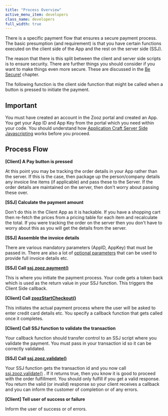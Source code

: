 ```yaml
---
title: "Process Overview"
active_menu_item: developers
class_name: developers
full_width: true
---
```



There is a specific payment flow that ensures a secure payment process. The basic presumption (and requirement) is that you have certain functions executed on the client side of the App and the rest on the server side (SSJ).

The reason that there is this split between the client and server side scripts is to ensure security. There are further things you should consider if you want to make things even more secure. These are discussed in the [Be Secure!](/developers/user-guide/product-guide/advanced-features/credit-card-payment-processing/be-secure) chapter.

The following function is the client side function that might be called when a button is pressed to initiate the payment.

## Important

You must have created an account in the Zooz portal and created an App. You get your App ID and App Key from the portal which you need within your code. You should understand how [Application Craft Server Side Javascripting](/developers/user-guide/scripting-apis/server-side-scripting-overview/) works before you proceed.

## Process Flow

**[Client] A Pay button is pressed**

At this point you may be tracking the order details in your App rather than the server. If this is the case, then package up the person/company details any invoice line items (if applicable) and pass these to the Server. If the order details are maintained on the server, then don't worry about passing these over.

**[SSJ] Calculate the payment amount**

Don't do this in the Client App as it is hackable. If you have a shopping cart then re-fetch the prices from a pricing table for each item and recalculate the total. If you were tracking the order on the server then you don't have to worry about this as you will get the details from the server.

**[SSJ] Assemble the invoice details**

There are various mandatory parameters (AppID, AppKey) that must be passed in. There are also a lot of [optional parameters](/developers/user-guide/product-guide/advanced-features/credit-card-payment-processing/payment-parameters) that can be used to provide full invoice details etc.

**[SSJ] Call [ssj.zooz.payment()](/developers/user-guide/scripting-apis/server-side-api/ssj-object/credit-card-payments/payment)**

This is where you initiate the payment process. Your code gets a token back which is used as the return value in your SSJ function. This triggers the Client Side callback.

**[Client] Call [zoozStartCheckout()](/developers/user-guide/scripting-apis/server-side-api/ssj-object/credit-card-payments/zoozstartcheckout)**

This initiates the actual payment process where the user will be asked to enter credit card details etc. You specify a callback function that gets called once it completes.

**[Client] Call SSJ function to validate the transaction**

Your callback function should transfer control to an SSJ script where you validate the payment. You must pass in your transaction id so it can be correctly validated.

**[SSJ] Call [ssj.zooz.validate()](/developers/user-guide/scripting-apis/server-side-api/ssj-object/credit-card-payments/validate)**

Your SSJ function gets the transaction id and you now call [ssj.zooz.validate()](/developers/user-guide/scripting-apis/server-side-api/ssj-object/credit-card-payments/validate) . If it returns true, then you know it is good to proceed with the order fulfillment. You should only fulfill if you get a valid response. You return the valid (or invalid) response so your client receives a callback and you can inform the customer of completion or of any errors.

**[Client] Tell user of success or failure**

Inform the user of success or of errors.
